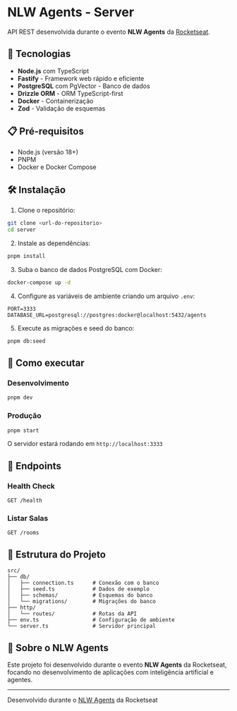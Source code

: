 # NLW Agents - Server

API REST desenvolvida durante o evento **NLW Agents** da [Rocketseat](https://www.rocketseat.com.br/).

## 🚀 Tecnologias

- **Node.js** com TypeScript
- **Fastify** - Framework web rápido e eficiente
- **PostgreSQL** com PgVector - Banco de dados
- **Drizzle ORM** - ORM TypeScript-first
- **Docker** - Containerização
- **Zod** - Validação de esquemas

## 📋 Pré-requisitos

- Node.js (versão 18+)
- PNPM
- Docker e Docker Compose

## 🛠️ Instalação

1. Clone o repositório:

```bash
git clone <url-do-repositorio>
cd server
```

2. Instale as dependências:

```bash
pnpm install
```

3. Suba o banco de dados PostgreSQL com Docker:

```bash
docker-compose up -d
```

4. Configure as variáveis de ambiente criando um arquivo `.env`:

```env
PORT=3333
DATABASE_URL=postgresql://postgres:docker@localhost:5432/agents
```

5. Execute as migrações e seed do banco:

```bash
pnpm db:seed
```

## 🚀 Como executar

### Desenvolvimento

```bash
pnpm dev
```

### Produção

```bash
pnpm start
```

O servidor estará rodando em `http://localhost:3333`

## 📡 Endpoints

### Health Check

```http
GET /health
```

### Listar Salas

```http
GET /rooms
```

## 📁 Estrutura do Projeto

```
src/
├── db/
│   ├── connection.ts      # Conexão com o banco
│   ├── seed.ts            # Dados de exemplo
│   ├── schemas/           # Esquemas do banco
│   └── migrations/        # Migrações do banco
├── http/
│   └── routes/            # Rotas da API
├── env.ts                 # Configuração de ambiente
└── server.ts              # Servidor principal
```

## 🎯 Sobre o NLW Agents

Este projeto foi desenvolvido durante o evento **NLW Agents** da Rocketseat, focando no desenvolvimento de aplicações com inteligência artificial e agentes.

---

Desenvolvido durante o [NLW Agents](https://www.rocketseat.com.br/) da Rocketseat
